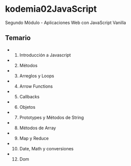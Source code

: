 # kodemia02JavaScript

Segundo Módulo - Aplicaciones Web con JavaScript Vanilla

## Temario

* 01. Introducción a Javascript
* 02. Métodos
* 03. Arreglos y Loops
* 04. Arrow Functions
* 05. Callbacks
* 06. Objetos
* 07. Prototypes y Métodos de String
* 08. Métodos de Array
* 09. Map y Reduce
* 10. Date, Math y conversiones
* 12. Dom